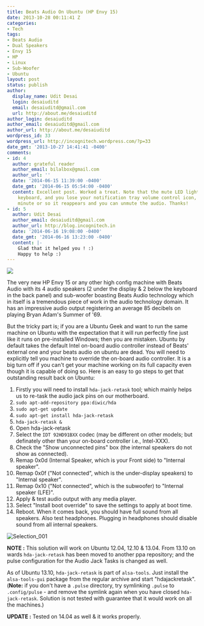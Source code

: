 ```yaml
---
title: Beats Audio On Ubuntu (HP Envy 15)
date: 2013-10-28 00:11:41 Z
categories:
- Tech
tags:
- Beats Audio
- Dual Speakers
- Envy 15
- HP
- Linux
- Sub-Woofer
- Ubuntu
layout: post
status: publish
author:
  display_name: Udit Desai
  login: desaiuditd
  email: desaiuditd@gmail.com
  url: http://about.me/desaiuditd
author_login: desaiuditd
author_email: desaiuditd@gmail.com
author_url: http://about.me/desaiuditd
wordpress_id: 33
wordpress_url: http://incognitech.wordpress.com/?p=33
date_gmt: '2013-10-27 14:41:41 -0400'
comments:
- id: 4
  author: grateful reader
  author_email: bilalbox@gmail.com
  author_url: ''
  date: '2014-06-15 11:39:00 -0400'
  date_gmt: '2014-06-15 05:54:00 -0400'
  content: Excellent post. Worked a treat. Note that the mute LED lights up on the
    keyboard, and you lose your notification tray volume control icon, but after a
    minute or so it reappears and you can unmute the audio. Thanks!
- id: 5
  author: Udit Desai
  author_email: desaiuditd@gmail.com
  author_url: http://blog.incognitech.in
  date: '2014-06-16 19:08:00 -0400'
  date_gmt: '2014-06-16 13:23:00 -0400'
  content: |-
    Glad that it helped you ! :)
    Happy to help :)
---
```


![](/uploads/2013/10/beats_audio_2-wallpaper-1920x1080-650x365.png)

The very new HP Envy 15 or any other high config machine with Beats Audio with its 4 audio speakers (2 under the display & 2 below the keyboard in the back panel) and sub-woofer boasting Beats Audio technology which in itself is a tremendous piece of work in the audio technology domain. It has an impressive audio output registering an average 85 decibels on playing Bryan Adam's Summer of '69.

But the tricky part is; if you are a Ubuntu Geek and want to run the same machine on Ubuntu with the expectation that it will run perfectly fine just like it runs on pre-installed Windows; then you are mistaken. Ubuntu by default takes the default Intel on-board audio controller instead of Beats' external one and your beats audio on ubuntu are dead. You will need to explicitly tell you machine to override the on-board audio controller. It is a big turn off if you can't get your machine working on its full capacity even though it is capable of doing so. Here is an easy to go steps to get that outstanding result back on Ubuntu:

1.  Firstly you will need to install `hda-jack-retask` tool; which mainly helps us to re-task the audio jack pins on our motherboard.
2.  `sudo apt-add-repository ppa:diwic/hda`
3.  `sudo apt-get update`
4.  `sudo apt-get install hda-jack-retask`
5.  `hda-jack-retask &`
6.  Open hda-jack-retask
7.  Select the `IDT 92HD91BXX` codec (may be different on other models; but definately other than your on-board controller i.e., Intel-XXX).
8.  Check the "Show unconnected pins" box (the internal speakers do not show as connected).
9.  Remap 0x0d (Internal Speaker, which is your Front side) to "Internal speaker".
10. Remap 0x0f ("Not connected", which is the under-display speakers) to "Internal speaker".
11. Remap 0x10 ("Not connected", which is the subwoofer) to "Internal speaker (LFE)".
12. Apply & test audio output with any media player.
13. Select "Install boot override" to save the settings to apply at boot time.
14. Reboot. When it comes back, you should have full sound from all speakers. Also test headphones. Plugging in headphones should disable sound from all internal speakers.

![Selection_001](/uploads/2013/10/selection_001.png)

**NOTE :** This solution will work on Ubuntu 12.04, 12.10 & 13.04. From 13.10 on wards `hda-jack-retask` has been moved to another ppa repository; and the pulse configuration for the Audio Jack Tasks is changed as well.

As of Ubuntu 13.10, `hda-jack-retask` is part of `alsa-tools`. Just install the `alsa-tools-gui` package from the regular archive and start "hdajackretask". (**Note:** if you don't have a `.pulse` directory, try symlinking `.pulse` to `.config/pulse` - and remove the symlink again when you have closed `hda-jack-retask`. Solution is not tested with guarantee that it would work on all the machines.)

**UPDATE :** Tested on 14.04 as well & it works properly.
